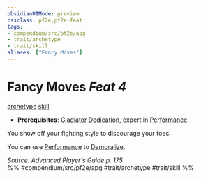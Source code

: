 ```yaml
---
obsidianUIMode: preview
cssclass: pf2e,pf2e-feat
tags:
- compendium/src/pf2e/apg
- trait/archetype
- trait/skill
aliases: ["Fancy Moves"]
---
```

# Fancy Moves  *Feat 4*  
[archetype](archetype.md "Archetype Feat Trait")  [skill](skill.md "Skill Feat Trait")  

- **Prerequisites**: [Gladiator Dedication](gladiator-dedication-apg.md), expert in [Performance](skills.md#Performance)

You show off your fighting style to discourage your foes.

You can use [Performance](skills.md#Performance) to [Demoralize](demoralize.md).

*Source: Advanced Player's Guide p. 175*  
%% #compendium/src/pf2e/apg #trait/archetype #trait/skill %%